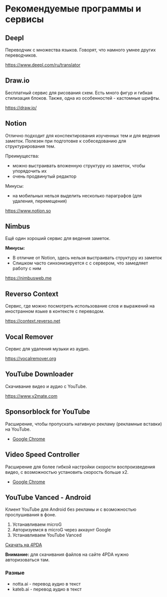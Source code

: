 # Рекомендуемые программы и сервисы

## Deepl

Переводчик с множества языков. Говорят, что намного умнее других переводчиков.

https://www.deepl.com/ru/translator

## Draw.io

Бесплатный сервис для рисования схем. Есть много фигур и гибкая стилизация блоков. Также, одна из особенностей - кастомные шрифты. 

https://draw.io/

## Notion

Отлично подходит для конспектирования изученных тем и для ведения заметок. Полезен при подготовке к собеседованию для структурирования тем.

Преимущества:
- можно выстраивать вложенную структуру из заметок, чтобы упорядочить их
- очень продвинутый редактор

Минусы:
- на мобильных нельзя выделить несколько параграфов (для удаления, перемещения)

https://www.notion.so

## Nimbus

Ещё один хороший сервис для ведения заметок.

**Минусы:**
- В отличие от Notion, здесь нельзя выстраивать структуру из заметок 
- Слишком часто синхонизируется с с сервером, что замедляет работу с ним

https://nimbusweb.me

## Reverso Context

Сервис, где можно посмотреть использование слов и выражений на иностранном языке в контексте с переводом.

https://context.reverso.net

## Vocal Remover

Сервис для удаления музыки из аудио.

https://vocalremover.org

## YouTube Downloader

Скачивание видео и аудио с YouTube.

https://www.y2mate.com

## Sponsorblock for YouTube

Расширение, чтобы пропускать нативную рекламу (рекламные вставки) на YouTube.

- [Google Chrome](https://chrome.google.com/webstore/detail/sponsorblock-for-youtube/mnjggcdmjocbbbhaepdhchncahnbgone)

## Video Speed Controller

Расширение для более гибкой настройки скорости воспроизведения видео, с возможностью установить скорость больше x2.

- [Google Chrome](https://chrome.google.com/webstore/detail/video-speed-controller/nffaoalbilbmmfgbnbgppjihopabppdk)

## YouTube Vanced - Android

Клиент YouTube для Android без рекламы и с возможностью прослушивания в фоне.

1. Устанавливаем microG
2. Авторизуемся в microG через аккаунт Google
3. Устанавливаем YouTube Vanced

[Скачать на 4PDA](https://4pda.to/forum/index.php?showtopic=916464)

**Внимание:** для скачивания файлов на сайте 4PDA нужно авторизоваться там.

### Разные

- notta.ai - перевод аудио в текст
- kateb.ai - перевод аудио в текст
